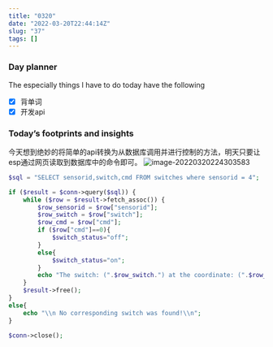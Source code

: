 ```yaml
---
title: "0320"
date: "2022-03-20T22:44:14Z"
slug: "37"
tags: []
---
```

### Day planner

The especially things I have to do today have the following

- [x] 背单词
- [x] 开发api

### Today’s footprints and insights

今天想到绝妙的将简单的api转换为从数据库调用并进行控制的方法，明天只要让esp通过网页读取到数据库中的命令即可。
![image-20220320224303583](https://gitee.com/Dagwbl/cloudPicture/raw/master/typora/image-20220320224303583.png)

```php
$sql = "SELECT sensorid,switch,cmd FROM switches where sensorid = 4";

if ($result = $conn->query($sql)) {
    while ($row = $result->fetch_assoc()) {
        $row_sensorid = $row["sensorid"];
        $row_switch = $row["switch"];
        $row_cmd = $row["cmd"];
        if ($row["cmd"]==0){
            $switch_status="off";
        }
        else{
            $switch_status="on";
        }
        echo "The switch: (".$row_switch.") at the coordinate: (".$row_sensorid.") current status is ".$switch_status.".\\n";
    }
    $result->free();
}
else{
    echo "\\n No corresponding switch was found!\\n";
}

$conn->close();
```
